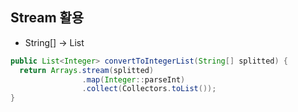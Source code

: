 ## Stream 활용

- String[] -> List<Integer>
```java
public List<Integer> convertToIntegerList(String[] splitted) {
  return Arrays.stream(splitted)
                .map(Integer::parseInt)
                .collect(Collectors.toList());
}
```
